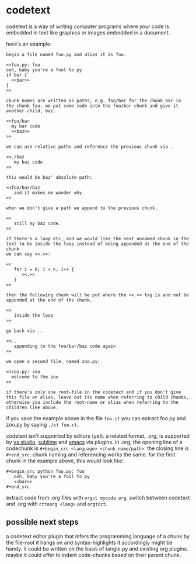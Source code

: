 # codetext

codetext is a way of writing computer programs where your code is
embedded in text like graphics or images embedded in a document.

here's an example:

```
begin a file named foo.py and alias it as foo.

<<foo.py: foo
ooh, baby you're a fool to py
if bar {
  <<bar>>
}
>>

chunk names are written as paths, e.g. foo/bar for the chunk bar in
the chunk foo. we put some code into the foo/bar chunk and give it
another child, baz.

<<foo/bar
  my bar code
  <<baz>>
>>

we can use relative paths and reference the previous chunk via .

<<./baz
   my baz code
>>

this would be baz' absolute path:

<<foo/bar/baz
   and it makes me wonder why
>>

when we don't give a path we append to the previous chunk.

<<
   still my baz code.
>>

if there's a loop etc, and we would like the next unnamed chunk in the
text to be inside the loop instead of being appended at the end of the chunk
we can say <<.>>:

<<
   for i = 0; i < n; i++ {
      <<.>>
   }
>>

then the following chunk will be put where the <<.>> tag is and not be appended at the end of the chunk.

<<
   inside the loop
>>

go back via ..

<<..
   appending to the foo/bar/baz code again
>>

we open a second file, named zoo.py:

<<zoo.py: zoo
  welcome to the zoo
>>

if there's only one root-file in the codetext and if you don't give
this file an alias, leave out its name when referring to child chunks,
otherwise you include the root-name or alias when referring to the
children like above.

```

if you save the example above in the file `foo.ct` you can extract
foo.py and zoo.py by saying `./ct foo.ct`.

codetext isn't supported by editors (yet). a related format, .org, is
supported by [vs
studio](https://marketplace.visualstudio.com/items?itemName=tootone.org-mode),
[sublime](https://packagecontrol.io/packages/orgmode) and
[emacs](https://orgmode.org/) via plugins. in .org, the opening line
of a codechunk is `#+begin_src <language> <chunk name/path>`. the
closing line is `#+end_src`. chunk naming and referencing works the
same. for the first chunk in the example above, this would look like:

```
#+begin_src python foo.py: foo
   ooh, baby you're a fool to py
   <<bar>>
#+end_src
```

extract code from .org files with `orgct mycode.org`. switch between
codetext and .org with `cttoorg <lang>` and `orgtoct`.

## possible next steps

a codetext editor plugin that infers the programming language
of a chunk by the file-root it hangs on and syntax-highlights
it accordingly might be handy. it could be written on the basis of
tangle.py and existing org plugins. maybe it could offer to indent
code-chunks based on their parent chunk.